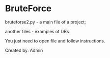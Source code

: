# BruteForce

bruteforse2.py - a main file of a project;

another files - examples of DBs

You just need to open file and follow instructions.

Created by: Admin
